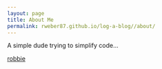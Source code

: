 ```yaml
---
layout: page
title: About Me
permalink: rweber87.github.io/log-a-blog//about/
---
```


A simple dude trying to simplify code...



[robbie](https://rweber87.github.io/log-a-blog/)
